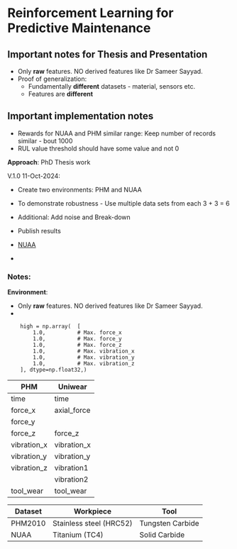 # Reinforcement Learning for Predictive Maintenance

## Important notes for Thesis and Presentation
- Only **raw** features. NO derived features like Dr Sameer Sayyad.
- Proof of generalization:
    - Fundamentally **different** datasets - material, sensors etc.
    - Features are **different**

## Important implementation notes
- Rewards for NUAA and PHM similar range: Keep number of records similar - bout 1000
- RUL value threshold should have some value and not 0


**Approach**: PhD Thesis work

V.1.0 11-Oct-2024:
- Create two environments: PHM and NUAA
- To demonstrate robustness - Use multiple data sets from each 3 + 3 = 6
- Additional: Add noise and Break-down
- Publish results


- [NUAA](https://ieee-dataport.org/open-access/tool-wear-dataset-nuaaideahouse)
- 

### Notes:

**Environment**: 

- Only **raw** features. NO derived features like Dr Sameer Sayyad.
-

```
    high = np.array(  [
        1.0,          # Max. force_x
        1.0,          # Max. force_y
        1.0,          # Max. force_z
        1.0,          # Max. vibration_x
        1.0,          # Max. vibration_y
        1.0,          # Max. vibration_z                
    ], dtype=np.float32,) 
```

| PHM		  | Uniwear	    |
|-------------|-------------|
| time		  | time	    |
| force_x     | axial_force | 
| force_y     |             |			
| force_z     | force_z     | 
| vibration_x | vibration_x | 
| vibration_y | vibration_y | 
| vibration_z | vibration1  | 
| 			  | vibration2  |	
| tool_wear   | tool_wear   | 


| Dataset | Workpiece               | Tool                |
|---------|-------------------------|---------------------|
| PHM2010 | Stainless steel (HRC52)	| Tungsten Carbide    |
| NUAA    | Titanium (TC4)	        | Solid Carbide       |